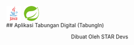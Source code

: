 <div>
  <img src="https://github.com/devicons/devicon/blob/master/icons/java/java-original-wordmark.svg" title="java" alt="dart" width="40" height="40"/>&nbsp;
  <img src="https://github.com/devicons/devicon/blob/master/icons/spring/spring-original.svg" title="java" alt="dart" width="40" height="40"/>&nbsp;
</div>
## Aplikasi Tabungan Digital (TabungIn)
<p align="center"> 
  Dibuat Oleh STAR Devs<br>
</p>
